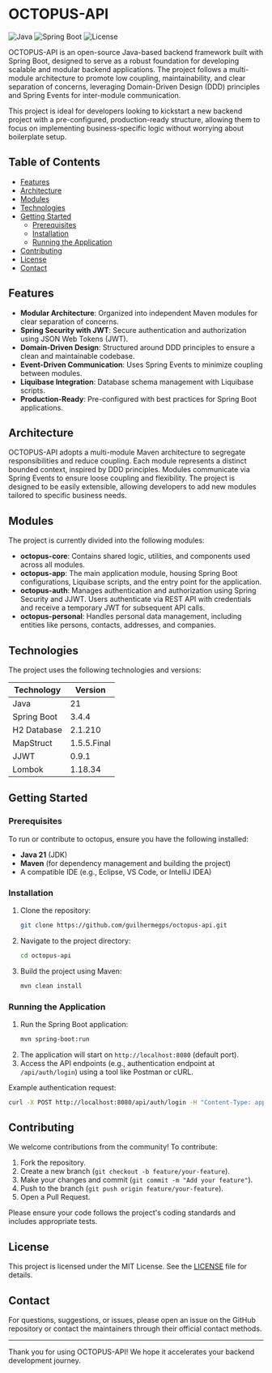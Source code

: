 # OCTOPUS-API

![Java](https://img.shields.io/badge/Java-21-blue)
![Spring Boot](https://img.shields.io/badge/Spring%20Boot-3.4.4-green)
![License](https://img.shields.io/badge/License-MIT-yellow)

OCTOPUS-API is an open-source Java-based backend framework built with Spring Boot, designed to serve as a robust foundation for developing scalable and modular backend applications. The project follows a multi-module architecture to promote low coupling, maintainability, and clear separation of concerns, leveraging Domain-Driven Design (DDD) principles and Spring Events for inter-module communication.

This project is ideal for developers looking to kickstart a new backend project with a pre-configured, production-ready structure, allowing them to focus on implementing business-specific logic without worrying about boilerplate setup.

## Table of Contents
- [Features](#features)
- [Architecture](#architecture)
- [Modules](#modules)
- [Technologies](#technologies)
- [Getting Started](#getting-started)
  - [Prerequisites](#prerequisites)
  - [Installation](#installation)
  - [Running the Application](#running-the-application)
- [Contributing](#contributing)
- [License](#license)
- [Contact](#contact)

## Features
- **Modular Architecture**: Organized into independent Maven modules for clear separation of concerns.
- **Spring Security with JWT**: Secure authentication and authorization using JSON Web Tokens (JWT).
- **Domain-Driven Design**: Structured around DDD principles to ensure a clean and maintainable codebase.
- **Event-Driven Communication**: Uses Spring Events to minimize coupling between modules.
- **Liquibase Integration**: Database schema management with Liquibase scripts.
- **Production-Ready**: Pre-configured with best practices for Spring Boot applications.

## Architecture
OCTOPUS-API adopts a multi-module Maven architecture to segregate responsibilities and reduce coupling. Each module represents a distinct bounded context, inspired by DDD principles. Modules communicate via Spring Events to ensure loose coupling and flexibility. The project is designed to be easily extensible, allowing developers to add new modules tailored to specific business needs.

## Modules
The project is currently divided into the following modules:

- **octopus-core**: Contains shared logic, utilities, and components used across all modules.
- **octopus-app**: The main application module, housing Spring Boot configurations, Liquibase scripts, and the entry point for the application.
- **octopus-auth**: Manages authentication and authorization using Spring Security and JJWT. Users authenticate via REST API with credentials and receive a temporary JWT for subsequent API calls.
- **octopus-personal**: Handles personal data management, including entities like persons, contacts, addresses, and companies.

## Technologies
The project uses the following technologies and versions:

| Technology       | Version         |
|------------------|-----------------|
| Java             | 21              |
| Spring Boot      | 3.4.4           |
| H2 Database      | 2.1.210         |
| MapStruct        | 1.5.5.Final     |
| JJWT             | 0.9.1           |
| Lombok           | 1.18.34         |

## Getting Started

### Prerequisites
To run or contribute to octopus, ensure you have the following installed:
- **Java 21** (JDK)
- **Maven** (for dependency management and building the project)
- A compatible IDE (e.g., Eclipse, VS Code, or IntelliJ IDEA)

### Installation
1. Clone the repository:
   ```bash
   git clone https://github.com/guilhermegps/octopus-api.git
   ```
2. Navigate to the project directory:
   ```bash
   cd octopus-api
   ```
3. Build the project using Maven:
   ```bash
   mvn clean install
   ```

### Running the Application
1. Run the Spring Boot application:
   ```bash
   mvn spring-boot:run
   ```
2. The application will start on `http://localhost:8080` (default port).
3. Access the API endpoints (e.g., authentication endpoint at `/api/auth/login`) using a tool like Postman or cURL.

Example authentication request:
```bash
curl -X POST http://localhost:8080/api/auth/login -H "Content-Type: application/json" -d '{"username":"user","password":"pass"}'
```

## Contributing
We welcome contributions from the community! To contribute:
1. Fork the repository.
2. Create a new branch (`git checkout -b feature/your-feature`).
3. Make your changes and commit (`git commit -m "Add your feature"`).
4. Push to the branch (`git push origin feature/your-feature`).
5. Open a Pull Request.

Please ensure your code follows the project's coding standards and includes appropriate tests.

## License
This project is licensed under the MIT License. See the [LICENSE](LICENSE) file for details.

## Contact
For questions, suggestions, or issues, please open an issue on the GitHub repository or contact the maintainers through their official contact methods.

---

Thank you for using OCTOPUS-API! We hope it accelerates your backend development journey.